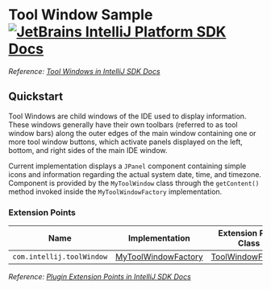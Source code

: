# Tool Window Sample [![JetBrains IntelliJ Platform SDK Docs](https://jb.gg/badges/docs.svg)][docs]
*Reference: [Tool Windows in IntelliJ SDK Docs][docs:tool_windows]*

## Quickstart

Tool Windows are child windows of the IDE used to display information. These windows generally have their own toolbars
(referred to as tool window bars) along the outer edges of the main window containing one or more tool window buttons,
which activate panels displayed on the left, bottom, and right sides of the main IDE window.

Current implementation displays a `JPanel` component containing simple icons and information regarding the actual
system date, time, and timezone. Component is provided by the `MyToolWindow` class through the `getContent()` method
invoked inside the `MyToolWindowFactory` implementation. 

### Extension Points

| Name                      | Implementation                                  | Extension Point Class                      |
| ------------------------- | ----------------------------------------------- | ------------------------------------------ |
| `com.intellij.toolWindow` | [MyToolWindowFactory][file:MyToolWindowFactory] | [ToolWindowFactory][sdk:ToolWindowFactory] |

*Reference: [Plugin Extension Points in IntelliJ SDK Docs][docs:ep]*


[docs]: https://www.jetbrains.org/intellij/sdk/docs
[docs:tool_windows]: https://jetbrains.org/intellij/sdk/docs/user_interface_components/tool_windows.html
[docs:ep]: https://www.jetbrains.org/intellij/sdk/docs/basics/plugin_structure/plugin_extensions.html

[file:MyToolWindowFactory]: ./src/main/java/org/intellij/sdk/toolWindow/MyToolWindowFactory.java

[sdk:ToolWindowFactory]: upsource:///platform/platform-api/src/com/intellij/openapi/wm/ToolWindowFactory.java
